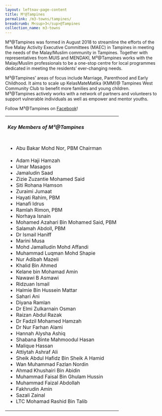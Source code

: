 ```yaml
---
layout: leftnav-page-content
title: M³@Tampines
permalink: /m3-towns/tampines/
breadcrumb: M<sup>3</sup>@Tampines
collection_name: m3-towns
---
```


M³@Tampines was formed in August 2018 to streamline the efforts of the five Malay Activity Executive Committees (MAEC) in Tampines in meeting the needs of the Malay/Muslim community in Tampines. Together with representatives from MUIS and MENDAKI, M³@Tampines works with the Malay/Muslim professionals to be a one-stop centre for local programmes dedicated in meeting the residents’ ever-changing needs.
 
M³@Tampines’ areas of focus include Marriage, Parenthood and Early Childhood. It aims to scale up KelasMateMatika (KMM)@ Tampines West Community Club to benefit more families and young children.  M³@Tampines actively works with a network of partners and volunteers to support vulnerable individuals as well as empower and mentor youths. 

Follow M³@Tampines on [Facebook](https://www.facebook.com/M3atTampines/)!

<table class="table-h">
  <tr>
  <td><h5>Key Members of M³@Tampines</h5></td>
  </tr>
  <tr>
  <td>
    <ul>
      <li> Abu Bakar Mohd Nor, PBM Chairman</li><br>
      <li>Adam Haji Hamzah</li>
<li>Umar Masagos</li>
<li>Jamaludin Saad</li>
<li>Zizie Zuzantie Mohamed Said</li>
<li>Siti Rohana Hamson</li>
<li>Zuraimi Jumaat</li>
<li>Hayati Rahim, PBM</li>
<li>Hanafi Idrus</li>
<li>Ramlah Rimon, PBM</li>
<li>Norhaya Isnain</li>
<li>Mohamed Azahari Bin Mohamed Said, PBM</li>
<li>Salamah Abdoll, PBM</li>
<li>Dr Ismail Haniff</li>
<li>Marini Musa</li>
<li>Mohd Jamalludin Mohd Affandi</li>
<li>Muhammad Luqman Mohd Shapie</li>
<li>Nur Adibah Mazeli</li>
<li>Khalid Bin Ahmed</li>
<li>Kelane bin Mohamad Amin</li>
<li>Nawawi B Asmawi</li>
<li>Ridzuan Ismail</li>
<li>Halmie Bin Hussein Mattar</li>
<li>Sahari Ani</li>
<li>Diyana Ramlan</li>
<li>Dr Elmi Zulkarnain Osman</li>
<li>Raizan Abdul Razak</li>
<li>Dr Fadzil Mohamed Hamzah</li>
<li>Dr Nur Farhan Alami</li>
<li>Hannah Alysha Ashiq</li>
<li>Shabana Binte Mahmoodul Hasan</li>
<li>Malique Hassan</li>
<li>Attiytah Ashraf Ali</li>
<li>Sheik Abdul Hafidz Bin Sheik A Hamid</li>
<li>Wan Muhammad Fazlan Nordin</li>
<li>Ahmad Khushairi Bin Abidin</li>
<li>Muhammad Faisal Bin Ghulam Hussin</li>
<li>Muhammad Faizal Abdollah</li>
<li>Fakhrudin Amin</li>
  <li>Sazali Zainal</li>
<li>LTC Mohamad Rashid Bin Talib</li>
      
</ul>
    </td>
  </tr>  
</table>

